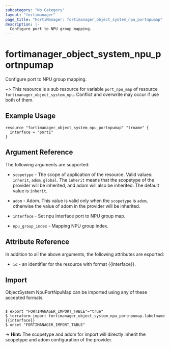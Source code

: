 ```yaml
---
subcategory: "No Category"
layout: "fortimanager"
page_title: "FortiManager: fortimanager_object_system_npu_portnpumap"
description: |-
  Configure port to NPU group mapping.
---
```


# fortimanager_object_system_npu_portnpumap
Configure port to NPU group mapping.

~> This resource is a sub resource for variable `port_npu_map` of resource `fortimanager_object_system_npu`. Conflict and overwrite may occur if use both of them.



## Example Usage

```hcl
resource "fortimanager_object_system_npu_portnpumap" "trname" {
  interface = "port1"
}
```

## Argument Reference


The following arguments are supported:

* `scopetype` - The scope of application of the resource. Valid values: `inherit`, `adom`, `global`. The `inherit` means that the scopetype of the provider will be inherited, and adom will also be inherited. The default value is `inherit`.
* `adom` - Adom. This value is valid only when the `scopetype` is `adom`, otherwise the value of adom in the provider will be inherited.

* `interface` - Set npu interface port to NPU group map.
* `npu_group_index` - Mapping NPU group index.


## Attribute Reference

In addition to all the above arguments, the following attributes are exported:
* `id` - an identifier for the resource with format {{interface}}.

## Import

ObjectSystem NpuPortNpuMap can be imported using any of these accepted formats:
```

$ export "FORTIMANAGER_IMPORT_TABLE"="true"
$ terraform import fortimanager_object_system_npu_portnpumap.labelname {{interface}}
$ unset "FORTIMANAGER_IMPORT_TABLE"
```
-> **Hint:** The scopetype and adom for import will directly inherit the scopetype and adom configuration of the provider.
